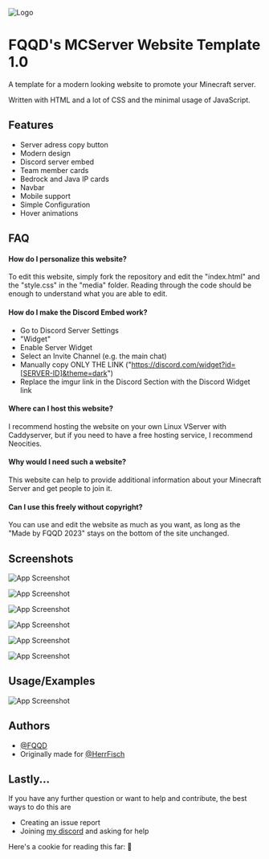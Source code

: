 
![Logo](https://imgur.com/VE1nWC7.png)


# FQQD's MCServer Website Template 1.0

A template for a modern looking website to promote your Minecraft server.

Written with HTML and a lot of CSS and the minimal usage of JavaScript.




## Features

- Server adress copy button
- Modern design
- Discord server embed
- Team member cards
- Bedrock and Java IP cards
- Navbar
- Mobile support
- Simple Configuration
- Hover animations


## FAQ

#### How do I personalize this website?

To edit this website, simply fork the repository and edit the "index.html" and the "style.css" in the "media" folder. 
Reading through the code should be enough to understand what you are able to edit.

#### How do I make the Discord Embed work?

-  Go to Discord Server Settings
- "Widget"
- Enable Server Widget
- Select an Invite Channel (e.g. the main chat)
- Manually copy ONLY THE LINK ("https://discord.com/widget?id=[SERVER-ID]&theme=dark")
- Replace the imgur link in the Discord Section with the Discord Widget link

#### Where can I host this website?

I recommend hosting the website on your own Linux VServer with Caddyserver, but if you need to have a free hosting service, I recommend Neocities.

#### Why would I need such a website?

This website can help to provide additional information about your Minecraft Server and get people to join it.

#### Can I use this freely without copyright?

You can use and edit the website as much as you want, as long as the "Made by FQQD 2023" stays on the bottom of the site unchanged.

## Screenshots

![App Screenshot](https://imgur.com/zOqKk56.png)


![App Screenshot](https://imgur.com/Th7NzCh.png)


![App Screenshot](https://imgur.com/dhUnvAK.png)


![App Screenshot](https://imgur.com/hgX2Ztd.png)


![App Screenshot](https://imgur.com/aSpvshJ.png)


![App Screenshot](https://imgur.com/v01GJAw.png)


## Usage/Examples

![App Screenshot](https://imgur.com/8ic4MS7.png)
## Authors

- [@FQQD](https://fqqd.de)
- Originally made for [@HerrFisch](https://www.github.com/HerrFisch)


## Lastly...
If you have any further question or want to help and contribute, the best ways to do this are
- Creating an issue report
- Joining [my discord](https://dc.fqqd.de) and asking for help

Here's a cookie for reading this far: 🍪

